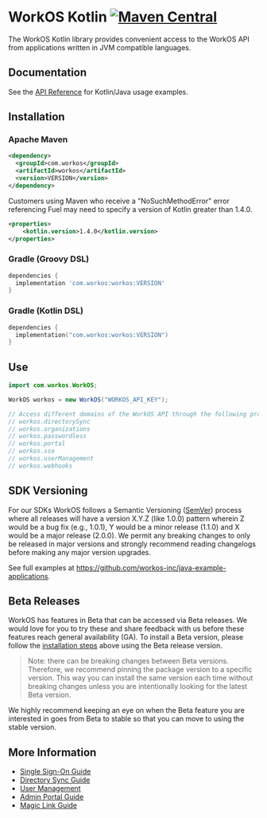# WorkOS Kotlin [![Maven Central](https://img.shields.io/maven-central/v/com.workos/workos.svg?label=Maven%20Central)](https://search.maven.org/search?q=g:%22com.workos%22%20AND%20a:%22workos%22)

The WorkOS Kotlin library provides convenient access to the WorkOS API from applications written in JVM compatible languages.

## Documentation

See the [API Reference](https://workos.com/docs/reference/client-libraries) for Kotlin/Java usage examples.

## Installation

### Apache Maven

```xml
<dependency>
  <groupId>com.workos</groupId>
  <artifactId>workos</artifactId>
  <version>VERSION</version>
</dependency>
```
Customers using Maven who receive a "NoSuchMethodError" error referencing Fuel may need to specify a version of Kotlin greater than 1.4.0. 
```xml
<properties>
    <kotlin.version>1.4.0</kotlin.version>
</properties>
```

### Gradle (Groovy DSL)

```groovy
dependencies {
  implementation 'com.workos:workos:VERSION'
}
```

### Gradle (Kotlin DSL)

```kotlin
dependencies {
  implementation("com.workos:workos:VERSION")
}
```

## Use

```java
import com.workos.WorkOS;

WorkOS workos = new WorkOS("WORKOS_API_KEY");

// Access different domains of the WorkOS API through the following properties
// workos.directorySync
// workos.organizations
// workos.passwordless
// workos.portal
// workos.sso
// workos.userManagement
// workos.webhooks
```

## SDK Versioning

For our SDKs WorkOS follows a Semantic Versioning ([SemVer](https://semver.org/)) process where all releases will have a version X.Y.Z (like 1.0.0) pattern wherein Z would be a bug fix (e.g., 1.0.1), Y would be a minor release (1.1.0) and X would be a major release (2.0.0). We permit any breaking changes to only be released in major versions and strongly recommend reading changelogs before making any major version upgrades.

See full examples at https://github.com/workos-inc/java-example-applications.

## Beta Releases

WorkOS has features in Beta that can be accessed via Beta releases. We would love for you to try these
and share feedback with us before these features reach general availability (GA). To install a Beta version,
please follow the [installation steps](#installation) above using the Beta release version.

> Note: there can be breaking changes between Beta versions. Therefore, we recommend pinning the package version to a
> specific version. This way you can install the same version each time without breaking changes unless you are
> intentionally looking for the latest Beta version.

We highly recommend keeping an eye on when the Beta feature you are interested in goes from Beta to stable so that you
can move to using the stable version.

## More Information

- [Single Sign-On Guide](https://workos.com/docs/sso/guide)
- [Directory Sync Guide](https://workos.com/docs/directory-sync/guide)
- [User Management](https://workos.com/docs/user-management/guide)
- [Admin Portal Guide](https://workos.com/docs/admin-portal/guide)
- [Magic Link Guide](https://workos.com/docs/magic-link/guide)
